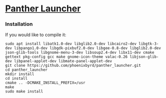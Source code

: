 # [Panther Launcher](https://github.com/phoenixbyrd/panther_launcher.git)

### Installation
If you would like to compile it:
```
sudo apt install libatk1.0-dev libglib2.0-dev libcairo2-dev libgtk-3-dev libpango1.0-dev libgdk-pixbuf2.0-dev libgee-0.8-dev libglib2.0-dev json-glib-tools libgnome-menu-3-dev libsoup2.4-dev libx11-dev cmake gettext pkg-config gcc make gnome-icon-theme valac-0.26 libjson-glib-dev libpanel-applet-dev libmate-panel-applet-dev
git clone https://github.com/phoenixbyrd/panther_launcher.git
cd panther_launcher
mkdir install
cd install
cmake .. -DCMAKE_INSTALL_PREFIX=/usr  
make
sudo make install
```

